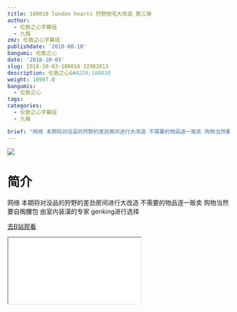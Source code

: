```yaml
---
title: 180810 london hearts 狩野陋宅大改造 第三弹
author:
  - 伦敦之心字幕组
  - 九條
zmz: 伦敦之心字幕组
publishdate: '2018-08-10'
bangumi: 伦敦之心
date: '2018-10-03'
slug: 2018-10-03-180810-32982813
description: 伦敦之心&#8226;180810
weight: 18997.0
bangumis:
  - 伦敦之心
tags:
categories:
  - 伦敦之心字幕组
  - 九條

brief: "网络 本期将对没品的狩野的差劲房间进行大改造 不需要的物品逐一贩卖 购物当然要自掏腰包 由室内装潢的专家 genking进行选择"
---
```

![](https://i.imgur.com/d0mVk3J.jpg)
# 简介  
网络
本期将对没品的狩野的差劲房间进行大改造 不需要的物品逐一贩卖 购物当然要自掏腰包 由室内装潢的专家 genking进行选择  

[去B站观看](https://www.bilibili.com/video/av32982813/)
<div class ="resp-container"><iframe class="testiframe" src="//player.bilibili.com/player.html?aid=32982813"", scrolling="no", allowfullscreen="true" > </iframe></div> 
